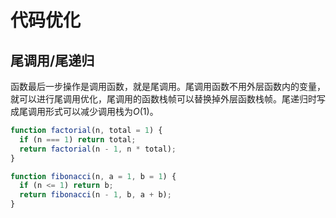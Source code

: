 # 代码优化

## 尾调用/尾递归

函数最后一步操作是调用函数，就是尾调用。尾调用函数不用外层函数内的变量，就可以进行尾调用优化，尾调用的函数栈帧可以替换掉外层函数栈帧。尾递归时写成尾调用形式可以减少调用栈为$O(1)$。

```js
function factorial(n, total = 1) {
  if (n === 1) return total;
  return factorial(n - 1, n * total);
}

function fibonacci(n, a = 1, b = 1) {
  if (n <= 1) return b;
  return fibonacci(n - 1, b, a + b);
}
```
